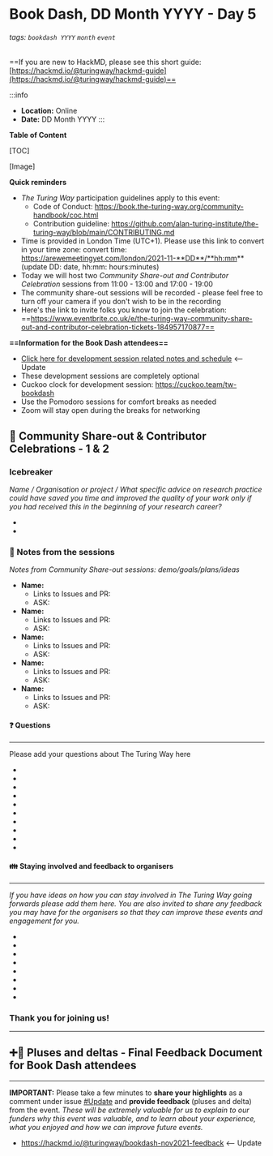 # Book Dash, DD Month YYYY - Day 5

###### tags: `bookdash YYYY` `month` `event`

==If you are new to HackMD, please see this short guide: [https://hackmd.io/@turingway/hackmd-guide](https://hackmd.io/@turingway/hackmd-guide)==

:::info
- **Location:** Online
- **Date:** DD Month YYYY
:::

**Table of Content**

[TOC]

[Image]

**Quick reminders**

* *The Turing Way* participation guidelines apply to this event:
    * Code of Conduct: https://book.the-turing-way.org/community-handbook/coc.html
    * Contribution guideline: https://github.com/alan-turing-institute/the-turing-way/blob/main/CONTRIBUTING.md
* Time is provided in London Time (UTC+1). Please use this link to convert in your time zone: convert time: https://arewemeetingyet.com/london/2021-11-**DD**/**hh:mm** (update DD: date, hh:mm: hours:minutes)
* Today we will host two *Community Share-out and Contributor Celebration* sessions from 11:00 - 13:00 and 17:00 - 19:00
* The community share-out sessions will be recorded - please feel free to turn off your camera if you don't wish to be in the recording
* Here's the link to invite folks you know to join the celebration: ==https://www.eventbrite.co.uk/e/the-turing-way-community-share-out-and-contributor-celebration-tickets-184957170877==

**==Information for the Book Dash attendees==**
* [Click here for development session related notes and schedule](https://hackmd.io/7LHaQoj1S4KmPsFLA6AMYA#Schedule-for-the-optional-development-session) <-- Update
* These development sessions are completely optional
* Cuckoo clock for development session: https://cuckoo.team/tw-bookdash
* Use the Pomodoro sessions for comfort breaks as needed
* Zoom will stay open during the breaks for networking

:loudspeaker: Community Share-out & Contributor Celebrations - 1 & 2
---

### Icebreaker

*Name / Organisation or project / What specific advice on research practice could have saved you time and improved the quality of your work only if you had received this in the beginning of your research career?*

*
*

### :dart: Notes from the sessions

*Notes from Community Share-out sessions: demo/goals/plans/ideas*
* **Name:**
    * Links to Issues and PR:
    * ASK:
* **Name:**
    * Links to Issues and PR:
    * ASK:
* **Name:**
    * Links to Issues and PR:
    * ASK:
* **Name:**
    * Links to Issues and PR:
    * ASK:
* **Name:**
    * Links to Issues and PR:
    * ASK:

#### :question: Questions
---

Please add your questions about The Turing Way here

*
*
*
*
*
*
*
*
*
*

#### :family: Staying involved and feedback to organisers
---

*If you have ideas on how you can stay involved in The Turing Way going forwards please add them here.
You are also invited to share any feedback you may have for the organisers so that they can improve these events and engagement for you.*

*
*
*
*
*
*
*
*

### Thank you for joining us!



---

## :heavy_plus_sign::arrow_up_small: Pluses and deltas - Final Feedback Document for Book Dash attendees
---

**IMPORTANT:** Please take a few minutes to **share your highlights** as a comment under issue [#Update](https://github.com/alan-turing-institute/the-turing-way/issues/update) and **provide feedback** (pluses and delta) from the event. _These will be extremely valuable for us to explain to our funders why this event was valuable, and to learn about your experience, what you enjoyed and how we can improve future events._
- https://hackmd.io/@turingway/bookdash-nov2021-feedback <-- Update

